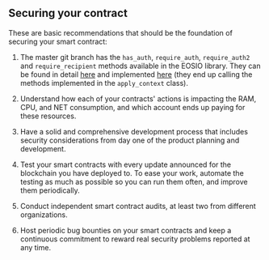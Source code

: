 ## Securing your contract
These are basic recommendations that should be the foundation of securing your smart contract:

1. The master git branch has the `has_auth`, `require_auth`, `require_auth2` and `require_recipient` methods available in the EOSIO library.  They can be found in detail [here](https://eosio.github.io/eosio.cdt/1.6.0-rc1/group__action.html#function-requirerecipient) and implemented [here](https://github.com/EOSIO/eos/blob/3fddb727b8f3615917707281dfd3dd3cc5d3d66d/libraries/chain/apply_context.cpp#L144) (they end up calling the methods implemented in the `apply_context` class).

2. Understand how each of your contracts' actions is impacting the RAM, CPU, and NET consumption, and which account ends up paying for these resources.

3. Have a solid and comprehensive development process that includes security considerations from day one of the product planning and development.

4. Test your smart contracts with every update announced for the blockchain you have deployed to. To ease your work, automate the testing as much as possible so you can run them often, and improve them periodically.

5. Conduct independent smart contract audits, at least two from different organizations.

6. Host periodic bug bounties on your smart contracts and keep a continuous commitment to reward real security problems reported at any time.